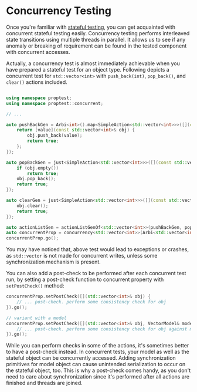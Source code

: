 # Concurrency Testing

Once you're familiar with [stateful testing](./StatefulTesting.md), you can get acquainted with concurrent stateful testing easily.
Concurrency testing performs interleaved state transitions using multiple threads in parallel. It allows us to see if any anomaly or breaking of requirement can be found in the tested component with concurrent accesses.

Actually, a concurrency test is almost immediately achievable when you have prepared a stateful test for an object type.
Following depicts a concurrent test for `std::vector<int>` with `push_back(int)`, `pop_back()`, and `clear()` actions included.


```cpp

using namespace proptest;
using namespace proptest::concurrent;

// ...

auto pushBackGen = Arbi<int>().map<SimpleAction<std::vector<int>>>([](const int& value) {
    return [value](const std::vector<int>& obj) {
        obj.push_back(value);
        return true;
    };
});

auto popBackGen = just<SimpleAction<std::vector<int>>>([](const std::vector<int>& obj) {
    if (obj.empty())
        return true;
    obj.pop_back();
    return true;
});

auto clearGen = just<SimpleAction<std::vector<int>>>([](const std::vector<int>& obj) {
    obj.clear();
    return true;
});

auto actionListGen = actionListGenOf<std::vector<int>>(pushBackGen, popBackGen, clearGen);
auto concurrentProp = concurrency<std::vector<int>>(Arbi<std::vector<int>>(), actionListGen);
concurrentProp.go();
```

You may have noticed that, above test would lead to exceptions or crashes, as `std::vector` is not made for concurrent writes, unless some synchronization mechanism is present.

You can also add a post-check to be performed after each concurrent test run, by setting a post-check function to concurrent property with `setPostCheck()` method:

```cpp
concurrentProp.setPostCheck([](std::vector<int>& obj) {
    // ... post-check. perform some consistency check for obj
}).go();

// variant with a model
concurrentProp.setPostCheck([](std::vector<int>& obj, VectorModel& model) {
    // ... post-check. perform some consistency check for obj against model
}).go();
```

While you can perform checks in some of the actions, it's sometimes better to have a post-check instead. In concurrent tests, your model as well as the stateful object can be concurrently accessed. Adding synchronization primitives for model object can cause unintended serialization to occur on the stateful object, too. This is why a post-check comes handy, as you don't need to care about synchronization since it's performed after all actions are finished and threads are joined.

```cpp
```
